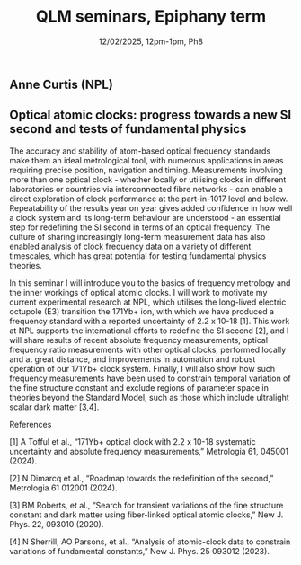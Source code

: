 ﻿---
layout: page
title: QLM seminars, Epiphany term
subtitle: 12/02/2025, 12pm-1pm, Ph8
---

## Anne Curtis (NPL)

## Optical atomic clocks: progress towards a new SI second and tests of fundamental physics

The accuracy and stability of atom-based optical frequency standards make them an ideal metrological tool, with numerous applications in areas requiring precise position, navigation and timing. Measurements involving more than one optical clock - whether locally or utilising clocks in different laboratories or countries via interconnected fibre networks - can enable a direct exploration of clock performance at the part-in-1017 level and below. Repeatability of the results year on year gives added confidence in how well a clock system and its long-term behaviour are understood - an essential step for redefining the SI second in terms of an optical frequency. The culture of sharing increasingly long-term measurement data has also enabled analysis of clock frequency data on a variety of different timescales, which has great potential for testing fundamental physics theories.

In this seminar I will introduce you to the basics of frequency metrology and the inner workings of optical atomic clocks. I will work to motivate my current experimental research at NPL, which utilises the long-lived electric octupole (E3) transition the 171Yb+ ion, with which we have produced a frequency standard with a reported uncertainty of 2.2 x 10-18 [1]. This work at NPL supports the international efforts to redefine the SI second [2], and I will share results of recent absolute frequency measurements, optical frequency ratio measurements with other optical clocks, performed locally and at great distance, and improvements in automation and robust operation of our 171Yb+ clock system.  Finally, I will also show how such frequency measurements have been used to constrain temporal variation of the fine structure constant and exclude regions of parameter space in theories beyond the Standard Model, such as those which include ultralight scalar dark matter [3,4]. 

References

[1]	A Tofful et al., “171Yb+ optical clock with 2.2 x 10-18 systematic uncertainty and absolute frequency measurements,” Metrologia 61, 045001 (2024).

[2]	N Dimarcq et al., “Roadmap towards the redefinition of the second,” Metrologia 61 012001 (2024).
  
[3]	BM Roberts, et al., “Search for transient variations of the fine structure constant and dark matter using fiber-linked optical atomic clocks,” New J. Phys. 22, 093010 (2020).

[4]	N Sherrill, AO Parsons, et al., “Analysis of atomic-clock data to constrain variations of fundamental constants,” New J. Phys. 25 093012 (2023).





